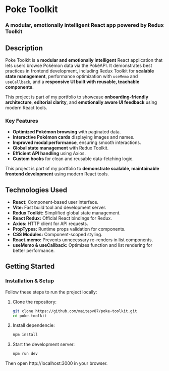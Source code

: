 # Poke Toolkit

### A modular, emotionally intelligent React app powered by Redux Toolkit

## Description

Poke Toolkit is a **modular and emotionally intelligent** React application that lets users browse Pokémon data via the PokéAPI. It demonstrates best practices in frontend development, including Redux Toolkit for **scalable state management**, performance optimization with `useMemo` and `useCallback`, and a **responsive UI built with reusable, teachable components**.

This project is part of my portfolio to showcase **onboarding-friendly architecture**, **editorial clarity**, and **emotionally aware UI feedback** using modern React tools.

### **Key Features**

- **Optimized Pokémon browsing** with paginated data.
- **Interactive Pokémon cards** displaying images and names.
- **Improved modal performance**, ensuring smooth interactions.
- **Global state management** with Redux Toolkit.
- **Efficient API handling** using Axios.
- **Custom hooks** for clean and reusable data-fetching logic.

This project is part of my portfolio to **demonstrate scalable, maintainable frontend development** using modern React tools.

## Technologies Used

- **React:** Component-based user interface.
- **Vite:** Fast build tool and development server.
- **Redux Toolkit:** Simplified global state management.
- **React Redux:** Official React bindings for Redux.
- **Axios:** HTTP client for API requests.
- **PropTypes:** Runtime props validation for components.
- **CSS Modules:** Component-scoped styling.
- **React.memo:** Prevents unnecessary re-renders in list components.
- **useMemo & useCallback:** Optimizes function and list rendering for better performance.

## Getting Started

### Installation & Setup

Follow these steps to run the project locally:

1. Clone the repository:

   ```bash
   git clone https://github.com/maitepv87/poke-toolkit.git
   cd poke-toolkit

   ```

2. Install dependencie:

   ```bash
   npm install
   ```

3. Start the development server:

   ```bash
   npm run dev
   ```

Then open http://localhost:3000 in your browser.
